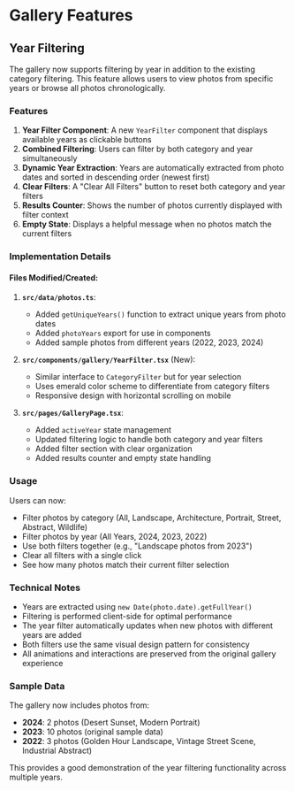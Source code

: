 # Gallery Features

## Year Filtering

The gallery now supports filtering by year in addition to the existing category filtering. This feature allows users to view photos from specific years or browse all photos chronologically.

### Features

1. **Year Filter Component**: A new `YearFilter` component that displays available years as clickable buttons
2. **Combined Filtering**: Users can filter by both category and year simultaneously
3. **Dynamic Year Extraction**: Years are automatically extracted from photo dates and sorted in descending order (newest first)
4. **Clear Filters**: A "Clear All Filters" button to reset both category and year filters
5. **Results Counter**: Shows the number of photos currently displayed with filter context
6. **Empty State**: Displays a helpful message when no photos match the current filters

### Implementation Details

#### Files Modified/Created:

1. **`src/data/photos.ts`**:
   - Added `getUniqueYears()` function to extract unique years from photo dates
   - Added `photoYears` export for use in components
   - Added sample photos from different years (2022, 2023, 2024)

2. **`src/components/gallery/YearFilter.tsx`** (New):
   - Similar interface to `CategoryFilter` but for year selection
   - Uses emerald color scheme to differentiate from category filters
   - Responsive design with horizontal scrolling on mobile

3. **`src/pages/GalleryPage.tsx`**:
   - Added `activeYear` state management
   - Updated filtering logic to handle both category and year filters
   - Added filter section with clear organization
   - Added results counter and empty state handling

### Usage

Users can now:
- Filter photos by category (All, Landscape, Architecture, Portrait, Street, Abstract, Wildlife)
- Filter photos by year (All Years, 2024, 2023, 2022)
- Use both filters together (e.g., "Landscape photos from 2023")
- Clear all filters with a single click
- See how many photos match their current filter selection

### Technical Notes

- Years are extracted using `new Date(photo.date).getFullYear()`
- Filtering is performed client-side for optimal performance
- The year filter automatically updates when new photos with different years are added
- Both filters use the same visual design pattern for consistency
- All animations and interactions are preserved from the original gallery experience

### Sample Data

The gallery now includes photos from:
- **2024**: 2 photos (Desert Sunset, Modern Portrait)
- **2023**: 10 photos (original sample data)
- **2022**: 3 photos (Golden Hour Landscape, Vintage Street Scene, Industrial Abstract)

This provides a good demonstration of the year filtering functionality across multiple years. 